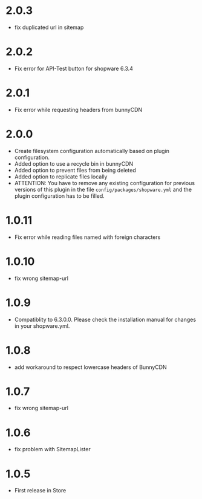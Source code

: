 # 2.0.3

* fix duplicated url in sitemap

# 2.0.2

* Fix error for API-Test button for shopware 6.3.4

# 2.0.1

* Fix error while requesting headers from bunnyCDN

# 2.0.0

* Create filesystem configuration automatically based on plugin configuration.
* Added option to use a recycle bin in bunnyCDN
* Added option to prevent files from being deleted
* Added option to replicate files locally
* ATTENTION: You have to remove any existing configuration for previous versions of this plugin in the file `config/packages/shopware.yml` and the plugin configuration has to be filled.

# 1.0.11

* Fix error while reading files named with foreign characters

# 1.0.10

* fix wrong sitemap-url

# 1.0.9

* Compatiblity to 6.3.0.0. Please check the installation manual for changes in your shopware.yml.

# 1.0.8

* add workaround to respect lowercase headers of BunnyCDN

# 1.0.7

* fix wrong sitemap-url

# 1.0.6

* fix problem with SitemapLister

# 1.0.5

* First release in Store

